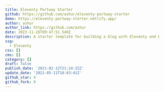 ```yaml
---
title: Eleventy Portway Starter
github: https://github.com/ashur/eleventy-portway-starter
demo: https://eleventy-portway-starter.netlify.app/
author: ashur
author_link: https://github.com/ashur
date: 2023-11-26T09:47:51.540Z
description: A starter template for building a blog with Eleventy and Portway
ssg:
  - Eleventy
css: []
cms: []
category: []
draft: false
publish_date: '2021-02-12T21:24:15Z'
update_date: '2021-05-11T18:03:41Z'
github_star: 4
github_fork: 0
---
```

